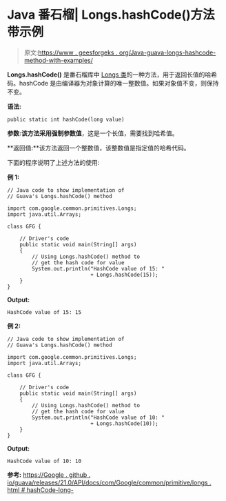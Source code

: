 # Java 番石榴| Longs.hashCode()方法带示例

> 原文:[https://www . geesforgeks . org/Java-guava-longs-hashcode-method-with-examples/](https://www.geeksforgeeks.org/java-guava-longs-hashcode-method-with-examples/)

**Longs.hashCode()** 是番石榴库中 [Longs 类](https://www.geeksforgeeks.org/longs-class-guava-java/)的一种方法，用于返回长值的哈希码。hashCode 是由编译器为对象计算的唯一整数值。如果对象值不变，则保持不变。

**语法:**

```
public static int hashCode(long value)

```

**参数:**该方法采用强制参数**值**，这是一个长值，需要找到哈希值。

**返回值:**该方法返回一个整数值，该整数值是指定值的哈希代码。

下面的程序说明了上述方法的使用:

**例 1:**

```
// Java code to show implementation of
// Guava's Longs.hashCode() method

import com.google.common.primitives.Longs;
import java.util.Arrays;

class GFG {

    // Driver's code
    public static void main(String[] args)
    {
        // Using Longs.hashCode() method to
        // get the hash code for value
        System.out.println("HashCode value of 15: "
                           + Longs.hashCode(15));
    }
}
```

**Output:**

```
HashCode value of 15: 15

```

**例 2:**

```
// Java code to show implementation of
// Guava's Longs.hashCode() method

import com.google.common.primitives.Longs;
import java.util.Arrays;

class GFG {

    // Driver's code
    public static void main(String[] args)
    {
        // Using Longs.hashCode() method to
        // get the hash code for value
        System.out.println("HashCode value of 10: "
                           + Longs.hashCode(10));
    }
}
```

**Output:**

```
HashCode value of 10: 10

```

**参考:**
[https://Google . github . io/guava/releases/21.0/API/docs/com/Google/common/primitive/longs . html # hashCode-long-](https://google.github.io/guava/releases/21.0/api/docs/com/google/common/primitives/Longs.html#hashCode-long-)